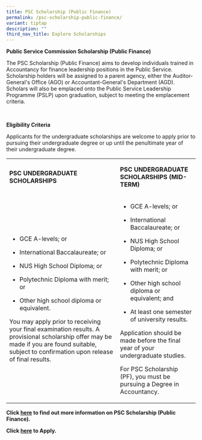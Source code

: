 ```yaml
---
title: PSC Scholarship (Public Finance)
permalink: /psc-scholarship-public-finance/
variant: tiptap
description: ""
third_nav_title: Explore Scholarships
---
```

<p><strong>Public Service Commission Scholarship (Public Finance)</strong>
</p>
<p>The PSC Scholarship (Public Finance) aims to develop individuals trained
in Accountancy for finance leadership positions in the Public Service.
Scholarship holders will be assigned to a parent agency, either the Auditor-General's
Office (AGO) or Accountant-General's Department (AGD). Scholars will also
be emplaced onto the Public Service Leadership Programme (PSLP) upon graduation,
subject to meeting the emplacement criteria.</p>
<p>&nbsp;</p>
<p><strong>Eligibility Criteria</strong>
</p>
<p>Applicants for the undergraduate scholarships are welcome to apply prior
to pursuing their undergraduate degree or up until the penultimate year
of their undergraduate degree.</p>
<table style="minWidth: 50px">
<colgroup>
<col>
<col>
</colgroup>
<tbody>
<tr>
<td rowspan="1" colspan="1">
<p><strong>PSC UNDERGRADUATE SCHOLARSHIPS</strong>
</p>
</td>
<td rowspan="1" colspan="1">
<p><strong>PSC UNDERGRADUATE SCHOLARSHIPS (MID-TERM)</strong>
</p>
</td>
</tr>
<tr>
<td rowspan="1" colspan="1">
<ul data-tight="true" class="tight">
<li>
<p>GCE A-levels; or</p>
</li>
<li>
<p>International Baccalaureate; or</p>
</li>
<li>
<p>NUS High School Diploma; or</p>
</li>
<li>
<p>Polytechnic Diploma with merit; or</p>
</li>
<li>
<p>Other high school diploma or equivalent.</p>
</li>
</ul>
<p>You may apply prior to receiving your final examination results. A provisional
scholarship offer may be made if you are found suitable, subject to confirmation
upon release of final results.</p>
</td>
<td rowspan="1" colspan="1">
<ul data-tight="true" class="tight">
<li>
<p>GCE A-levels; or</p>
</li>
<li>
<p>International Baccalaureate; or</p>
</li>
<li>
<p>NUS High School Diploma; or</p>
</li>
<li>
<p>Polytechnic Diploma with merit; or</p>
</li>
<li>
<p>Other high school diploma or equivalent; and</p>
</li>
<li>
<p>At least one semester of university results.</p>
</li>
</ul>
<p>Application should be made before the final year of your undergraduate
studies.</p>
<p>For PSC Scholarship (PF), you must be pursuing a Degree in Accountancy.</p>
</td>
</tr>
</tbody>
</table>
<p><strong>Click&nbsp;<a href="https://safe.menlosecurity.com/https://www.psc.gov.sg/docs/default-source/psc/psc-scholarship-(public-finance)-brochure.pdf" rel="noopener noreferrer nofollow" target="_blank">here</a>&nbsp;to find out more information on PSC Scholarship (Public Finance).</strong>
</p>
<p><strong>Click&nbsp;<a href="https://safe.menlosecurity.com/https:/www.psc.gov.sg/scholarships/undergraduate-scholarships/psc-scholarships?q=apply" rel="noopener noreferrer nofollow" target="_blank">here</a> to Apply.</strong>
</p>
<p></p>
<p></p>